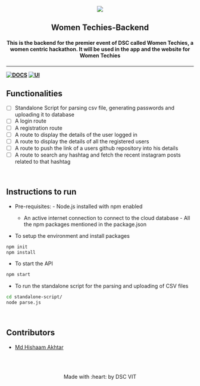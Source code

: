 <p align="center">
	<img src="https://user-images.githubusercontent.com/30529572/72455010-fb38d400-37e7-11ea-9c1e-8cdeb5f5906e.png" />
	<h2 align="center"> Women Techies-Backend </h2>
	<h4 align="center"> This is the backend for the premier event of DSC called Women Techies, a women centric hackathon. It will be used in the app and the website for Women Techies<h4>
</p>

---

[![DOCS](https://img.shields.io/badge/Documentation-see%20docs-green?style=flat-square&logo=appveyor)](https://documenter.getpostman.com/view/9876592/SWTD9HTG?version=latest)
[![UI ](https://img.shields.io/badge/User%20Interface-Link%20to%20UI-orange?style=flat-square&logo=appveyor)](https://womentechies.herokuapp.com/)

## Functionalities

- [ ] Standalone Script for parsing csv file, generating passwords and uploading it to database
- [ ] A login route
- [ ] A registration route
- [ ] A route to display the details of the user logged in
- [ ] A route to display the details of all the registered users
- [ ] A route to push the link of a users github repository into his details
- [ ] A route to search any hashtag and fetch the recent instagram posts related to that hashtag

<br>

## Instructions to run

- Pre-requisites: - Node.js installed with npm enabled

  - An active internet connection to connect to the cloud database - All the npm packages mentioned in the package.json

- To setup the environment and install packages

```bash
npm init
npm install
```

- To start the API

```bash
npm start
```

- To run the standalone script for the parsing and uploading of CSV files

```bash
cd standalone-script/
node parse.js
```

<br>

## Contributors

- [ Md Hishaam Akhtar ](https://github.com/mdhishaamakhtar)

<br>
<br>

<p align="center">
		Made with :heart: by DSC VIT
</p>
